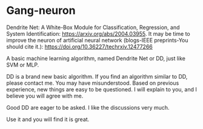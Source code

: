 # Gang-neuron
Dendrite Net: A White-Box Module for Classification, Regression, and System Identification: https://arxiv.org/abs/2004.03955.   It may be time to improve the neuron of artificial neural network (blogs-IEEE preprints-You should cite it.): https://doi.org/10.36227/techrxiv.12477266


A basic machine learning algorithm, named Dendrite Net or DD, just like SVM or MLP. 


DD is a brand new basic algorithm.
If you find an algorithm similar to DD, please contact me.  You may have misunderstood.
Based on previous experience, new things are easy to be questioned. 
I will explain to you, and I believe you will agree with me.

Good DD are eager to be asked. I like the discussions very much.

Use it and you will find it is great.

